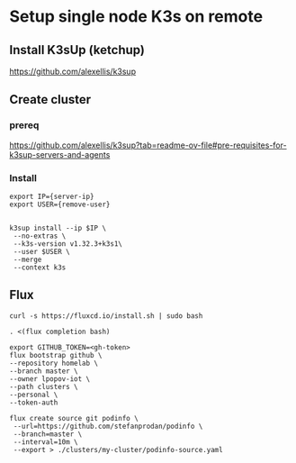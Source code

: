 # Setup single node K3s on remote
 
 ## Install K3sUp (ketchup)
 https://github.com/alexellis/k3sup

 ## Create cluster
 
 ### prereq
https://github.com/alexellis/k3sup?tab=readme-ov-file#pre-requisites-for-k3sup-servers-and-agents

### Install
 ```
export IP={server-ip}
export USER={remove-user}


k3sup install --ip $IP \
  --no-extras \
  --k3s-version v1.32.3+k3s1\
  --user $USER \
  --merge
  --context k3s
 ```

 ## Flux

 ```
 curl -s https://fluxcd.io/install.sh | sudo bash

 . <(flux completion bash)
 ```

 ```
 export GITHUB_TOKEN=<gh-token>
 flux bootstrap github \
 --repository homelab \
 --branch master \
 --owner lpopov-iot \
 --path clusters \
 --personal \
 --token-auth
 ```

 ```
 flux create source git podinfo \
  --url=https://github.com/stefanprodan/podinfo \
  --branch=master \
  --interval=10m \
  --export > ./clusters/my-cluster/podinfo-source.yaml
 ```